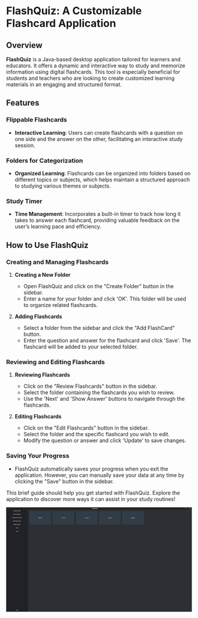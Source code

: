 # FlashQuiz: A Customizable Flashcard Application

## Overview
**FlashQuiz** is a Java-based desktop application tailored for learners and educators. It offers a dynamic and interactive way to study and memorize information using digital flashcards. This tool is especially beneficial for students and teachers who are looking to create customized learning materials in an engaging and structured format.

## Features

### Flippable Flashcards
- **Interactive Learning**: Users can create flashcards with a question on one side and the answer on the other, facilitating an interactive study session.

### Folders for Categorization
- **Organized Learning**: Flashcards can be organized into folders based on different topics or subjects, which helps maintain a structured approach to studying various themes or subjects.

### Study Timer
- **Time Management**: Incorporates a built-in timer to track how long it takes to answer each flashcard, providing valuable feedback on the user’s learning pace and efficiency.

## How to Use FlashQuiz

### Creating and Managing Flashcards

1. **Creating a New Folder**
    - Open FlashQuiz and click on the "Create Folder" button in the sidebar.
    - Enter a name for your folder and click 'OK'. This folder will be used to organize related flashcards.

2. **Adding Flashcards**
    - Select a folder from the sidebar and click the "Add FlashCard" button.
    - Enter the question and answer for the flashcard and click 'Save'. The flashcard will be added to your selected folder.

### Reviewing and Editing Flashcards

1. **Reviewing Flashcards**
    - Click on the "Review Flashcards" button in the sidebar.
    - Select the folder containing the flashcards you wish to review.
    - Use the 'Next' and 'Show Answer' buttons to navigate through the flashcards.

2. **Editing Flashcards**
    - Click on the "Edit Flashcards" button in the sidebar.
    - Select the folder and the specific flashcard you wish to edit.
    - Modify the question or answer and click 'Update' to save changes.

### Saving Your Progress

- FlashQuiz automatically saves your progress when you exit the application. However, you can manually save your data at any time by clicking the "Save" button in the sidebar.

This brief guide should help you get started with FlashQuiz. Explore the application to discover more ways it can assist in your study routines!

![FlashQuiz ScreenShot](main_page.png)
